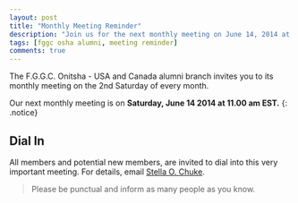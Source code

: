 ```yaml
---
layout: post
title: "Monthly Meeting Reminder"
description: "Join us for the next monthly meeting on June 14, 2014 at 11am EST."
tags: [fggc osha alumni, meeting reminder]
comments: true
---
```


The F.G.G.C. Onitsha - USA and Canada alumni branch invites you to its monthly meeting on the 2nd Saturday of every month.  

Our next monthly meeting is on **Saturday, June 14 2014 at 11.00 am EST.**
{: .notice} 

## Dial In 
All members and potential new members, are invited to dial into this very important meeting. For details, email [Stella O. Chuke](#mailto:stella.chuke@fggconitsha.com).

> Please be punctual and inform as many people as you know.
